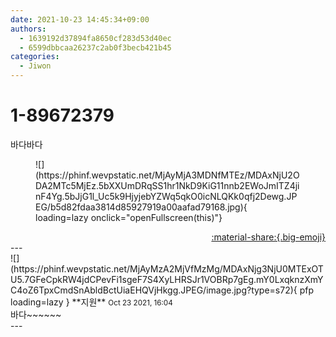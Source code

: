 ```yaml
---
date: 2021-10-23 14:45:34+09:00
authors:
  - 1639192d37894fa8650cf283d53d40ec
  - 6599dbbcaa26237c2ab0f3becb421b45
categories:
  - Jiwon
---
```


# 1-89672379

<div class="post-container" markdown="1">
<div class="content-container md-sidebar__scrollwrap" markdown="1">

바다바다
<figure markdown="1">
![](https://phinf.wevpstatic.net/MjAyMjA3MDNfMTEz/MDAxNjU2ODA2MTc5MjEz.5bXXUmDRqSS1hr1NkD9KiG11nnb2EWoJmITZ4jinF4Yg.5bJjG1l_Uc5k9HjyjebYZWq5qkO0icNLQKk0qfj2Dewg.JPEG/b5d82fdaa3814d85927919a00aafad79168.jpg){ loading=lazy onclick="openFullscreen(this)"}
</figure>


</div>
</div>

<div style="text-align: right;" markdown="1">
<a href="https://weverse.io/fromis9/fanpost/1-89672379" style="text-align: right;">:material-share:{.big-emoji}</a>
</div>
---

<div class="comments-container md-sidebar__scrollwrap" markdown="1">
<div class="comment" markdown="1">
<div class='id-container' markdown="1">
![](https://phinf.wevpstatic.net/MjAyMzA2MjVfMzMg/MDAxNjg3NjU0MTExOTU5.7GFeCpkRW4jdCPevFi1sgeF7S4XyLHRSJr1VOBRp7gEg.mY0LxqknzXmYC4oZ6TpxCmdSnAbldBctUiaEHQVjHkgg.JPEG/image.jpg?type=s72){ pfp loading=lazy }
**<span class="artist">지원</span>** <small>Oct 23 2021, 16:04</small><br>
</div>
<div class='comment-body' markdown="1">
바다~~~~~~
</div>
</div>
</div>
---
